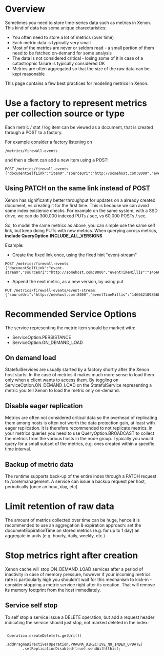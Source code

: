 # Overview

Sometimes you need to store time-series data such as metrics in Xenon. This kind of data has some unique charectaristics:
* You often need to store a lot of metrics (over time)
* Each metric data is typically very small
* Most of the metrics are never or seldom read - a small portion of them need to be fetched on-demand for some analysis
* The data is not considered critical - losing some of it in case of a catastrophic failure is typically considered OK
* Metrics are often aggregated so that the size of the raw data can be kept reasonable

This page contains a few best practices for modeling metrics in Xenon.

# Use a factory to represent metrics per collection source or type

Each metric / stat / log item can be viewed as a document, that is created through a POST to a factory. 

For example consider a factory listening on

```
/metrics/firewall-events
```

and then a client can add a new item using a POST:

```
POST /metrics/firewall-events
{"documentSelfLink":"item0","sourceUri":"http://somehost.com:8000","eventTimeMillis":"1466621098568",...}

```
## Using PATCH on the same link instead of POST

Xenon has significantly better throughput for updates on a already created document, vs creating it for the first time. This is because we can avoid some index existence checks. For example on the same system, with a SSD drive, we can do 300,000 indexed PUTs / sec, vs 60,000 POSTs / sec.

So, to model the same metrics as above, you can simple use the same self link, but keep doing PUTs with new metrics. When querying across metrics, **include QueryOption.INCLUDE_ALL_VERSIONS**

Example:
 * Create the fixed link once, using the fixed hint "event-stream"

```
POST /metrics/firewall-events
{"documentSelfLink":"event-stream","sourceUri":"http://somehost.com:8000","eventTimeMillis":"1466621088568",...}
```

 * Append the next metric, as a new version, by using put

```
PUT /metrics/firewall-events/event-stream
{"sourceUri":"http://newhost.com:8000","eventTimeMillis":"1466621098568",...}
```

# Recommended Service Options 

The service representing the metric item should be marked with:
 * ServiceOption.PERSISTANCE
 * ServiceOption.ON_DEMAND_LOAD

## On demand load
StatefulServices are usually started by a factory shortly after the Xenon host starts. In the case of metrics it makes much more sense to load them only when a client wants to access them. By toggling on ServiceOption.ON_DEMAND_LOAD on the StatefulService representing a metric you tell Xenon to load the metric only on-demand.

## Disable eager replication
Metrics are often not considered critical data so the overhead of replicating them among hosts is often not worth the data protection gain, at least with eager replication. It is therefore recommended to not replicate metrics. In your metrics queries you need to use QueryOption.BROADCAST to collect the metrics from the various hosts in the node group. Typically you would query for a small subset of the metrics, e.g. ones created within a specific time interval.

## Backup of metric data

The runtime supports back-up of the entire index through a PATCH request to /core/management. A service can issue a backup request per host, periodically (once an hour, day, etc)

# Limit retention of raw data
The amount of metrics collected over time can be huge, hence it is recommended to use an aggregation & expiration approach: set the documentExpirationTime on stored metrics (e.g. for up to 1 day) an aggregate in units (e.g. hourly, daily, weekly, etc.)

# Stop metrics right after creation
Xenon cache will stop ON_DEMAND_LOAD services after a period of inactivity in case of memory pressure, however if your incoming metrics rate is particularly high you shouldn't wait for this mechanism to kick-in - consider stopping a metric service right after its creation. That will remove its memory footprint from the host immediately.

## Service self stop
To self stop a service issue a DELETE operation, but add a request header indicating the service should just stop, not marked deleted in the index:

```

 Operation.createDelete(s.getUri())
        .addPragmaDirective(Operation.PRAGMA_DIRECTIVE_NO_INDEX_UPDATE)
        .setReplicationDisabled(true).sendWith(this);

```
